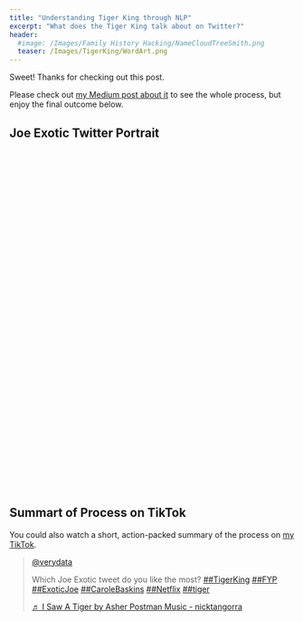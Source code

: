 ```yaml
---
title: "Understanding Tiger King through NLP"
excerpt: "What does the Tiger King talk about on Twitter?"
header:
  #image: /Images/Family History Hacking/NameCloudTreeSmith.png
  teaser: /Images/TigerKing/WordArt.png
---
```

<head>
<script src="//cdn.wordart.com/wordart.min.js" async defer></script>
</head>

Sweet! Thanks for checking out this post.

Please check out [my Medium post about it](https://towardsdatascience.com/understanding-the-tiger-king-and-his-tweets-through-python-b928f92af05d) to see the whole process, but enjoy the final outcome below.



## Joe Exotic Twitter Portrait

<div style="width: 600px; height: 600px;" data-wordart-src="//cdn.wordart.com/json/3avj5ooop83n" data-wordart-show-attribution></div>

## Summart of Process on TikTok
You could also watch a short, action-packed summary of the process on [my TikTok](https://www.tiktok.com/@verydata/video/6812778702821182726?lang=en).

<blockquote class="tiktok-embed" cite="https://www.tiktok.com/@verydata/video/6812778702821182726" data-video-id="6812778702821182726" style="max-width: 605px;min-width: 325px;" > <section> <a target="_blank" title="@verydata" href="https://www.tiktok.com/@verydata">@verydata</a> <p>Which Joe Exotic tweet do you like the most? <a title="tigerking" target="_blank" href="https://www.tiktok.com/tag/tigerking">##TigerKing</a> <a title="fyp" target="_blank" href="https://www.tiktok.com/tag/fyp">##FYP</a> <a title="exoticjoe" target="_blank" href="https://www.tiktok.com/tag/exoticjoe">##ExoticJoe</a> <a title="carolebaskins" target="_blank" href="https://www.tiktok.com/tag/carolebaskins">##CaroleBaskins</a> <a title="netflix" target="_blank" href="https://www.tiktok.com/tag/netflix">##Netflix</a> <a title="tiger" target="_blank" href="https://www.tiktok.com/tag/tiger">##tiger</a></p> <a target="_blank" title="♬ I Saw A Tiger by Asher Postman Music - nicktangorra" href="https://www.tiktok.com/music/I-Saw-A-Tiger-by-Asher-Postman-Music-6810809204048153350">♬ I Saw A Tiger by Asher Postman Music - nicktangorra</a> </section> </blockquote> <script async src="https://www.tiktok.com/embed.js"></script>
